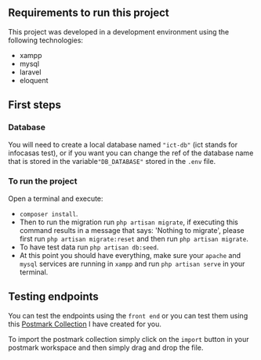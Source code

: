
## Requirements to run this project

This project was developed in a development environment using the following technologies:

* xampp
* mysql
* laravel
* eloquent

## First steps

### Database
You will need to create a local database named `"ict-db"` (ict stands for infocasas test), or if you want you can change the ref of the database name that is stored in the variable`"DB_DATABASE"` stored in the `.env` file.

### To run the project
Open a terminal and execute:
* `composer install`.
* Then to run the migration run `php artisan migrate`, if executing this command results in a message that says: 'Nothing to migrate', please first run `php artisan migrate:reset` and then run `php artisan migrate`.
* To have test data run `php artisan db:seed`.
* At this point you should have everything, make sure your `apache` and `mysql` services are running in `xampp` and run `php artisan serve` in your terminal.

## Testing endpoints
You can test the endpoints using the `front end` or you can test them using this [Postmark Collection](https://github.com/NicolasAguirreCampi/ict-backend/blob/master/infocasas%20test.postman_collection.json) I have created for you.

To import the postmark collection simply click on the `import` button in your postmark workspace and then simply drag and drop the file.
